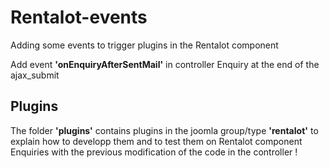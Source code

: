 # Rentalot-events
Adding some events to trigger plugins in the Rentalot component


Add event **'onEnquiryAfterSentMail'** in controller Enquiry at the end of the ajax_submit

## Plugins
The folder **'plugins'** contains plugins in the joomla group/type **'rentalot'** to explain how to developp them and to test them on Rentalot component Enquiries with the previous modification of the code in the controller !
